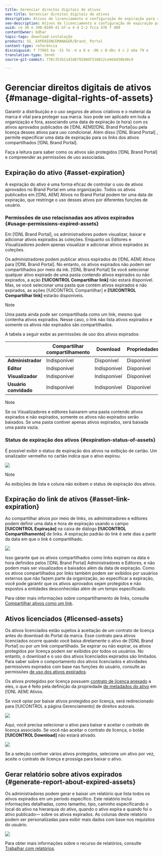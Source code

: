 ```yaml
---
title: Gerenciar direitos digitais de ativos
seo-title: Gerenciar direitos digitais de ativos
description: Ativos de licenciamento e configuração de expiração para ativos e links compartilhados garantem o uso controlado desses ativos e protegem-os.
seo-description: Ativos de licenciamento e configuração de expiração para ativos e links compartilhados garantem o uso controlado desses ativos e protegem-os.
uuid: ce 30 e 398-0109-41 bf-a 4 d 2-2 fcca 476 f 499
contentOwner: bdhar
topic-tags: download-instalação
products: SG_ EXPERIENCEMANAGER/Brand_ Portal
content-type: referência
discoiquuid: f 77003 ba -31 fe -4 a 9 e -96 c 8-dbc 4 c 2 eba 79 e
translation-type: tm+mt
source-git-commit: 770c353b1143d879280df310012ce9d4d30b40c9

---
```



# Gerenciar direitos digitais de ativos {#manage-digital-rights-of-assets}

Garantir a distribuição e o uso seguros de ativos criativos e o material da marca é vital para proteger sua marca. Isso pode ser aplicado em toda a organização e fora, associando uma data de expiração (e hora) com os ativos aprovados publicados de [!DNL AEM][!DNL Brand Portal]ou pela licença desses ativos para uso condicional. Além disso [!DNL Brand Portal] , permite especificar uma data de expiração para os links dos ativos compartilhados [!DNL Brand Portal].

Faça a leitura para saber como os ativos são protegidos [!DNL Brand Portal] e compreender as permissões de uso associadas.

## Expiração do ativo {#asset-expiration}

A expiração do ativo é uma forma eficaz de controlar o uso de ativos aprovados no Brand Portal em uma organização. Todos os ativos publicados em [!DNL AEM] Ativos no Brand Portal podem ter uma data de expiração, que restringe o uso desses ativos por diferentes funções de usuário.

### Permissões de uso relacionadas aos ativos expirados {#usage-permissions-expired-assets}

Em [!DNL Brand Portal], os administradores podem visualizar, baixar e adicionar ativos expirados às coleções. Enquanto os Editores e Visualizadores podem apenas visualizar e adicionar ativos expirados às coleções.

Os administradores podem publicar ativos expirados de [!DNL AEM] Ativos para [!DNL Brand Portal]. No entanto, os ativos expirados não podem ser compartilhados por meio da ink. [!DNL Brand Portal] Se você selecionar qualquer ativo expirado de uma pasta contendo ativos expirados ou não expirados, a ação **[!UICONTROL Compartilhar link]** não estará disponível. Mas, se você selecionar uma pasta que contém ativos expirados e não expirados, as ações [!UICONTROL Compartilhar] e **[!UICONTROL Compartilhar link]** estarão disponíveis.

>[!NOTE]
>
>Uma pasta ainda pode ser compartilhada como um link, mesmo que contenha ativos expirados. Nesse caso, o link não lista ativos expirados e somente os ativos não expirados são compartilhados.

A tabela a seguir exibe as permissões de uso dos ativos expirados:

|  | **Compartilhar compartilhamento** | **Download** | **Propriedades** | **Adicionar à coleção** | **Excluir** |
|---|---|---|---|---|---|
| **Administrador** | Indisponível | Disponível | Disponível | Disponível | Disponível |
| **Editor** | Indisponível | Indisponível | Disponível | Disponível | Indisponível |
| **Visualizador** | Indisponível | Indisponível | Disponível | Disponível | Indisponível |
| **Usuário convidado** | Indisponível | Indisponível | Disponível | Disponível | Indisponível |

>[!NOTE]
>
>Se os Visualizadores e editores baixarem uma pasta contendo ativos expirados e não expirados, somente os ativos não expirados serão baixados. Se uma pasta contiver apenas ativos expirados, será baixada uma pasta vazia.

### Status de expiração dos ativos {#expiration-status-of-assets}

É possível exibir o status de expiração dos ativos na exibição de cartão. Um sinalizador vermelho no cartão indica que o ativo expirou.

![](assets/expired_assets_cardview.png)

>[!NOTE]
>
>As exibições de lista e coluna não exibem o status de expiração dos ativos.

## Expiração do link de ativos {#asset-link-expiration}

Ao compartilhar ativos por meio de links, os administradores e editores podem definir uma data e hora de expiração usando o campo **[!UICONTROL Expiração]** na caixa de diálogo **[!UICONTROL Compartilhamento]** de links. A expiração padrão do link é sete dias a partir da data em que o link é compartilhado.

![](assets/asset-link-sharing.png)

Isso garante que os ativos compartilhados como links expiram na data e hora definidos pelos [!DNL Brand Portal] Administradores e Editores, e não podem mais ser visualizados e baixados além da data de expiração. Como os ativos compartilhados por links também podem ser exibidos por usuários externos que não fazem parte da organização, ao especificar a expiração, você pode garantir que os ativos aprovados sejam protegidos e não expostos a entidades desconhecidas além de um tempo especificado.

Para obter mais informações sobre compartilhamento de links, consulte [Compartilhar ativos como um link](../using/brand-portal-link-share.md).

## Ativos licenciados {#licensed-assets}

Os ativos licenciados estão sujeitos à aceitação de um contrato de licença antes do download do Portal da marca. Esse contrato para ativos licenciados ocorre quando você baixa diretamente o ativo de [!DNL Brand Portal] ou por um link compartilhado. Se expirar ou não expirar, os ativos protegidos por licença podem ser exibidos por todos os usuários. No entanto, o download e o uso dos ativos licenciados expirados são limitados. Para saber sobre o comportamento dos ativos licenciados e atividades permissíveis expirados com base nas funções do usuário, consulte as permissões [de uso dos ativos expirados](../using/manage-digital-rights-of-assets.md#usage-permissions-expired-assets).

Os ativos protegidos por licença possuem [contrato de licença anexado](https://helpx.adobe.com/experience-manager/6-5/assets/using/drm.html#DigitalRightsManagementinAssets) a eles, o que é feito pela definição da propriedade [de metadados do ativo](https://helpx.adobe.com/experience-manager/6-5/assets/using/drm.html#DigitalRightsManagementinAssets) em [!DNL AEM] Ativos.

Se você optar por baixar ativos protegidos por licença, será redirecionado para [!UICONTROL a página Gerenciamento] de direitos autorais.

![](assets/asset-copyright-mgmt.png)

Aqui, você precisa selecionar o ativo para baixar e aceitar o contrato de licença associado. Se você não aceitar o contrato de licença, o botão **[!UICONTROL Download]** não estará ativado.

![](assets/licensed-asset-download-2.png)

Se a seleção contiver vários ativos protegidos, selecione um ativo por vez, aceite o contrato de licença e prossiga para baixar o ativo.

## Gerar relatório sobre ativos expirados {#generate-report-about-expired-assets}

Os administradores podem gerar e baixar um relatório que lista todos os ativos expirados em um período específico. Este relatório inclui informações detalhadas, como tamanho, tipo, caminho especificando o local do ativo na hierarquia do ativo, quando o ativo expira e quando foi o ativo publicado— sobre os ativos expirados. As colunas deste relatório podem ser personalizadas para exibir mais dados com base nos requisitos do usuário.

![](assets/assets-expired.png)

Para obter mais informações sobre o recurso de relatórios, consulte [Trabalhar com relatórios](../using/brand-portal-reports.md#work-with-reports).
